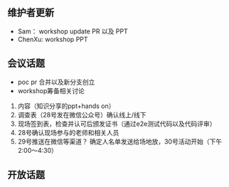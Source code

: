 ## 维护者更新
- Sam： workshop update PR 以及 PPT
- ChenXu: workshop PPT
## 会议话题
- poc pr 合并以及新分支创立
- workshop筹备相关讨论
1. 内容（知识分享的ppt+hands on）
1. 调查表（28号发在微信公众号）确认线上/线下
1. 现场签到表，检查并认可后颁发证书（通过e2e测试代码以及代码评审）
1. 28号确认现场参与的老师和相关人员
1. 29号推送在微信等渠道？ 确定人名单发送给场地放，30号活动开始（下午2:00～4:30）
## 开放话题
